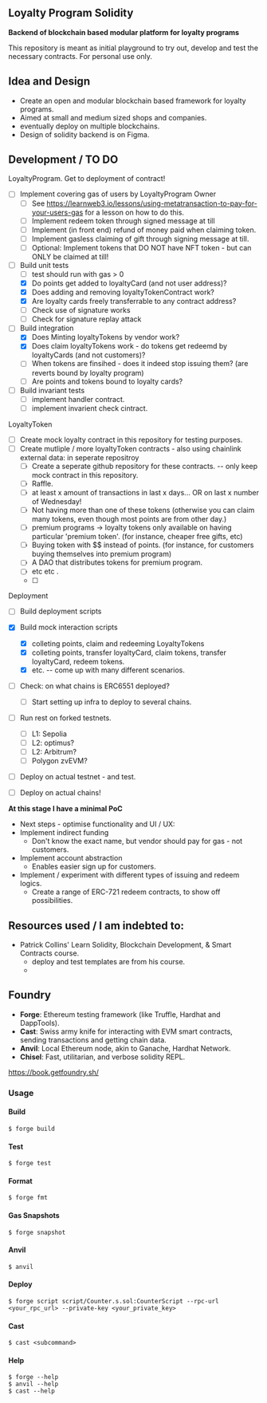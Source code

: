 ## Loyalty Program Solidity 
**Backend of blockchain based modular platform for loyalty programs**

This repository is meant as initial playground to try out, develop and test the necessary contracts.
For personal use only. 

## Idea and Design
- Create an open and modular blockchain based framework for loyalty programs. 
- Aimed at small and medium sized shops and companies. 
- eventually deploy on multiple blockchains. 
- Design of solidity backend is on Figma. 

## Development / TO DO
LoyaltyProgram. Get to deployment of contract! 
- [ ] Implement covering gas of users by LoyaltyProgram Owner
  - [ ] See https://learnweb3.io/lessons/using-metatransaction-to-pay-for-your-users-gas for a lesson on how to do this. 
  - [ ] Implement redeem token through signed message at till 
  - [ ] Implement (in front end) refund of money paid when claiming token. 
  - [ ] Implement gasless claiming of gift through signing message at till.
  - [ ] Optional: Implement tokens that DO NOT have NFT token - but can ONLY be claimed at till!  
- [ ] Build unit tests 
  - [ ] test should run with gas > 0 
  - [x] Do points get added to loyaltyCard (and not user address)? 
  - [x] Does adding and removing loyaltyTokenContract work? 
  - [x] Are loyalty cards freely transferrable to any contract address? 
  - [ ] Check use of signature works 
  - [ ] Check for signature replay attack 
- [ ] Build integration
  - [x] Does Minting loyaltyTokens by vendor work? 
  - [x] Does claim loyaltyTokens work - do tokens get redeemd by loyaltyCards (and not customers)? 
  - [ ] When tokens are finsihed - does it indeed stop issuing them? (are reverts bound by loyalty program)
  - [ ] Are points and tokens bound to loyalty cards?
- [ ] Build invariant tests
  - [ ] implement handler contract. 
  - [ ] implement invarient check cintract. 

LoyaltyToken 
- [ ] Create mock loyalty contract in this repository for testing purposes.  
- [ ] Create mutliple / more loyaltyToken contracts - also using chainlink external data: in seperate repositroy 
  - [ ] Create a seperate github repository for these contracts. -- only keep mock contract in this repository.  
  - [ ] Raffle. 
  - [ ] at least x amount of transactions in last x days... OR on last x number of Wednesday! 
  - [ ] Not having more than one of these tokens (otherwise you can claim many tokens, even though most points are from other day.)  
  - [ ] premium programs -> loyalty tokens only available on having particular 'premium token'. (for instance, cheaper free gifts, etc)
  - [ ] Buying token with $$ instead of points. (for instance, for customers buying themselves into premium program)
  - [ ] A DAO that distributes tokens for premium program. 
  - [ ] etc etc . 
  - [ ] 

Deployment 
- [ ] Build deployment scripts
- [x] Build mock interaction scripts 
  - [x] colleting points, claim and redeeming LoyaltyTokens
  - [x] colleting points, transfer loyaltyCard, claim tokens, transfer loyaltyCard, redeem tokens. 
  - [x] etc. -- come up with many different scenarios.
- [ ] Check: on what chains is ERC6551 deployed?  
  - [ ] Start setting up infra to deploy to several chains. 
- [ ] Run rest on forked testnets.
  - [ ] L1: Sepolia 
  - [ ] L2: optimus? 
  - [ ] L2: Arbitrum? 
  - [ ] Polygon zvEVM? 
- [ ] Deploy on actual testnet - and test.
- [ ] Deploy on actual chains! 


**At this stage I have a minimal PoC** 

- Next steps - optimise functionality and UI / UX:  
- Implement indirect funding
  - Don't know the exact name, but vendor should pay for gas - not customers. 
- Implement account abstraction
  - Enables easier sign up for customers. 
- Implement / experiment with different types of issuing and redeem logics. 
  - Create a range of ERC-721 redeem contracts, to show off possibilities.

## Resources used / I am indebted to:  
-  Patrick Collins' Learn Solidity, Blockchain Development, & Smart Contracts course. 
   -  deploy and test templates are from his course. 
   -    

## Foundry

-   **Forge**: Ethereum testing framework (like Truffle, Hardhat and DappTools).
-   **Cast**: Swiss army knife for interacting with EVM smart contracts, sending transactions and getting chain data.
-   **Anvil**: Local Ethereum node, akin to Ganache, Hardhat Network.
-   **Chisel**: Fast, utilitarian, and verbose solidity REPL.


https://book.getfoundry.sh/

### Usage

#### Build

```shell
$ forge build
```

#### Test

```shell
$ forge test
```

#### Format

```shell
$ forge fmt
```

#### Gas Snapshots

```shell
$ forge snapshot
```

#### Anvil

```shell
$ anvil
```

#### Deploy

```shell
$ forge script script/Counter.s.sol:CounterScript --rpc-url <your_rpc_url> --private-key <your_private_key>
```

#### Cast

```shell
$ cast <subcommand>
```

#### Help

```shell
$ forge --help
$ anvil --help
$ cast --help
```
